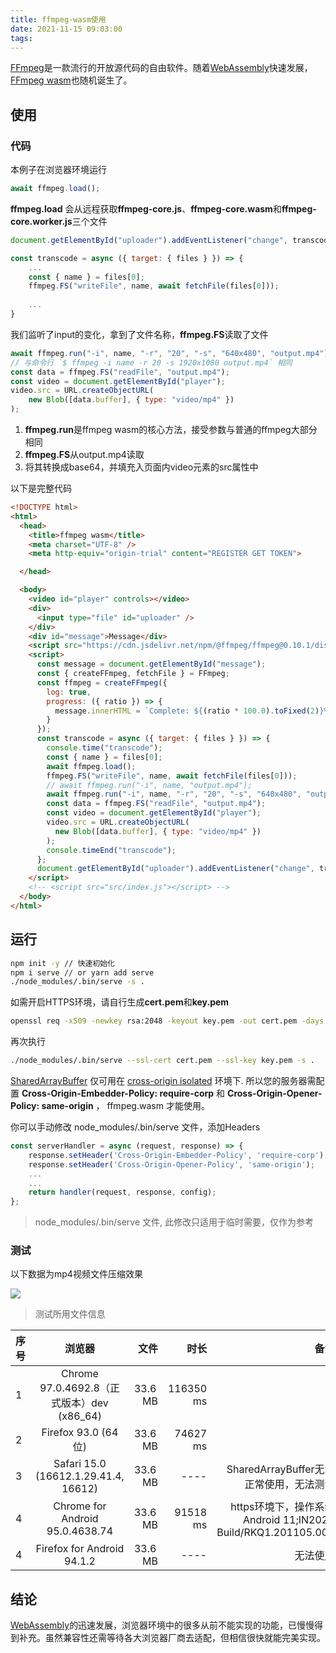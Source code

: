 ```yaml
---
title: ffmpeg-wasm使用
date: 2021-11-15 09:03:00
tags:
---
```

[FFmpeg](https://zh.wikipedia.org/wiki/FFmpeg)是一款流行的开放源代码的自由软件。随着[WebAssembly](https://zh.wikipedia.org/wiki/WebAssembly)快速发展，[FFmpeg wasm](https://github.com/ffmpegwasm/ffmpeg.wasm)也随机诞生了。

## 使用


### 代码

本例子在浏览器环境运行


``` javascript
await ffmpeg.load();
```
**ffmpeg.load** 会从远程获取**ffmpeg-core.js**、**ffmpeg-core.wasm**和**ffmpeg-core.worker.js**三个文件

``` javascript
document.getElementById("uploader").addEventListener("change", transcode);

const transcode = async ({ target: { files } }) => {
    ...
    const { name } = files[0];
    ffmpeg.FS("writeFile", name, await fetchFile(files[0]));
    
    ...
}

```
我们监听了input的变化，拿到了文件名称，**ffmpeg.FS**读取了文件


``` javascript
await ffmpeg.run("-i", name, "-r", "20", "-s", "640x480", "output.mp4")
// 与命令行 `$ ffmpeg -i name -r 20 -s 1920x1080 output.mp4` 相同
const data = ffmpeg.FS("readFile", "output.mp4");
const video = document.getElementById("player");
video.src = URL.createObjectURL(
    new Blob([data.buffer], { type: "video/mp4" })
);
```

1. **ffmpeg.run**是ffmpeg wasm的核心方法，接受参数与普通的ffmpeg大部分相同
2. **ffmpeg.FS**从output.mp4读取
3. 将其转换成base64，并填充入页面内video元素的src属性中


以下是完整代码

``` html
<!DOCTYPE html>
<html>
  <head>
    <title>ffmpeg wasm</title>
    <meta charset="UTF-8" />
    <meta http-equiv="origin-trial" content="REGISTER GET TOKEN">

  </head>

  <body>
    <video id="player" controls></video>
    <div>
      <input type="file" id="uploader" />
    </div>
    <div id="message">Message</div>
    <script src="https://cdn.jsdelivr.net/npm/@ffmpeg/ffmpeg@0.10.1/dist/ffmpeg.min.js"></script>
    <script>
      const message = document.getElementById("message");
      const { createFFmpeg, fetchFile } = FFmpeg;
      const ffmpeg = createFFmpeg({
        log: true,
        progress: ({ ratio }) => {
          message.innerHTML = `Complete: ${(ratio * 100.0).toFixed(2)}%`;
        }
      });
      const transcode = async ({ target: { files } }) => {
        console.time("transcode");
        const { name } = files[0];
        await ffmpeg.load();
        ffmpeg.FS("writeFile", name, await fetchFile(files[0]));
        // await ffmpeg.run("-i", name, "output.mp4");
        await ffmpeg.run("-i", name, "-r", "20", "-s", "640x480", "output.mp4")
        const data = ffmpeg.FS("readFile", "output.mp4");
        const video = document.getElementById("player");
        video.src = URL.createObjectURL(
          new Blob([data.buffer], { type: "video/mp4" })
        );
        console.timeEnd("transcode");
      };
      document.getElementById("uploader").addEventListener("change", transcode);
    </script>
    <!-- <script src="src/index.js"></script> -->
  </body>
</html>

```

## 运行

``` bash
npm init -y // 快速初始化
npm i serve // or yarn add serve
./node_modules/.bin/serve -s .
```

如需开启HTTPS环境，请自行生成**cert.pem**和**key.pem**

``` bash
openssl req -x509 -newkey rsa:2048 -keyout key.pem -out cert.pem -days 365
```

再次执行
``` bash
./node_modules/.bin/serve --ssl-cert cert.pem --ssl-key key.pem -s .
```

[SharedArrayBuffer](https://developer.mozilla.org/zh-CN/docs/Web/JavaScript/Reference/Global_Objects/SharedArrayBuffer) 仅可用在 [cross-origin isolated](https://developer.chrome.com/blog/enabling-shared-array-buffer/#cross-origin-isolation) 环境下. 所以您的服务器需配置 **Cross-Origin-Embedder-Policy: require-corp** 和 **Cross-Origin-Opener-Policy: same-origin** ， ffmpeg.wasm 才能使用。

你可以手动修改 node_modules/.bin/serve 文件，添加Headers
``` javascript 
const serverHandler = async (request, response) => {
	response.setHeader('Cross-Origin-Embedder-Policy', 'require-corp');
	response.setHeader('Cross-Origin-Opener-Policy', 'same-origin');
	...
    ...
	return handler(request, response, config);
};
```
> node_modules/.bin/serve 文件, 此修改只适用于临时需要，仅作为参考


### 测试

以下数据为mp4视频文件压缩效果

![](/images/ffmpeg_file.png)
> 测试所用文件信息

| 序号 | 浏览器 | 文件 | 时长 | 备注 |
| :------ | :-----: | ------: | ------: | ------: |
| 1 | Chrome 97.0.4692.8（正式版本）dev (x86_64) | 33.6 MB | 116350 ms |  |
| 2 | Firefox 93.0 (64 位) | 33.6 MB | 74627 ms |  |
| 3 | Safari 15.0 (16612.1.29.41.4, 16612) | 33.6 MB | ---- | SharedArrayBuffer无法正常使用，无法测试 |
| 4 | Chrome for Android 95.0.4638.74  | 33.6 MB | 91518 ms | https环境下，操作系统Android 11;IN2020 Build/RKQ1.201105.002 |
| 4 | Firefox for Android 94.1.2  | 33.6 MB | ---- | 无法使用 |


## 结论

[WebAssembly](https://zh.wikipedia.org/wiki/WebAssembly)的迅速发展，浏览器环境中的很多从前不能实现的功能，已慢慢得到补充。虽然兼容性还需等待各大浏览器厂商去适配，但相信很快就能完美实现。
